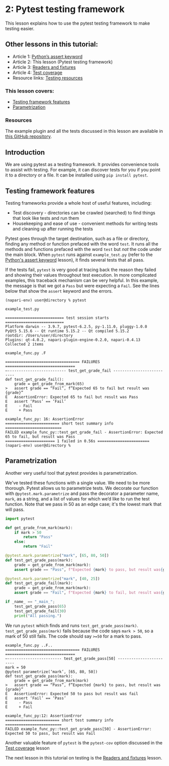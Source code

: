 # 2: Pytest testing framework  

This lesson explains how to use the pytest testing framework to make testing easier.

## Other lessons in this tutorial:   

* Article 1: [Python’s assert keyword](./1-pythons-assert-keyword.md) 
* Article 2: This lesson (Pytest testing framework)  
* Article 3: [Readers and fixtures](./3-readers-and-fixtures.md)  
* Article 4: [Test coverage](./4-test-coverage.md)  
* Resource links: [Testing resources](./testing-resources.md)  
  
### This lesson covers:  
* [Testing framework features](#testing-framework-features)  
* [Parametrization](#parametrization)  

### Resources  
The example plugin and all the tests discussed in this lesson are available in [this GitHub repository](https://github.com/DragaDoncila/plugin-tests).
  
## Introduction  
We are using pytest as a testing framework. It provides convenience tools to assist with testing. For example, it can discover tests for you if you point it to a directory or a file.  It can be installed using `pip install pytest`.

## Testing framework features  
Testing frameworks provide a whole host of useful features, including:  
* Test discovery - directories can be crawled (searched) to find things that look like tests and run them
* Housekeeping and ease of use - convenient methods for writing tests and cleaning up after running the tests  
  
Pytest goes through the target destination, such as a file or directory, finding any method or function prefaced with the word `test`. It runs all the methods and functions prefaced with the word `test` but _not_ the code under the main block. When `pytest` runs against `example_test.py` (refer to the [Python's assert keyword](./1-pythons-assert-keyword.md) lesson), it finds several tests that all pass.  

If the tests fail, `pytest` is very good at tracing back the reason they failed and showing their values throughout test execution. In more complicated examples, this traceback mechanism can be very helpful. In this example, the message is that we got a `Pass` but were expecting a `Fail`. See the lines below that show the `assert` keyword and the errors.  

```console
(napari-env) user@directory % pytest   

example_test.py  
    
========================== test session starts ==========================  
Platform darwin -- 3.9.7, pytest-6.2.5, py-1.11.0, pluggy-1.0.0  
PyQt5 5.15.6 -- Qt runtime 5.15.2 -- Qt compiled 5.15.2  
rootdir: /Users/user/directory  
Plugins: qt-4.0.2, napari-plugin-engine-0.2.0, napari-0.4.13  
Collected 2 items  

example_func.py .F  
    
================================= FAILURES ===============================  
—-------------------------- test_get_grade_fail --------------------------  
def test_get_grade_fail():  
    grade = get_grade_from_mark(65)  
>   assert grade == “Fail”, f”Expected 65 to fail but result was {grade}”  
E   AssertionError: Expected 65 to fail but result was Pass  
E   assert ‘Pass’ == ‘Fail’  
E     - Fail  
E     + Pass  
    
example_func_py: 16: AssertionError  
======================== short test summary info =========================  
FAILED example_func_py::test_get_grade_fail - AssertionError: Expected 65 to fail, but result was Pass  
====================== 1 failed in 0.56s =======================  
(napari-env) user@directory %   
```

## Parametrization  
Another very useful tool that pytest provides is parametrization.  
    
We've tested these functions with a single value. We need to be more thorough. Pytest allows us to parametrize tests. We decorate our function with `@pytest.mark.parametrize` and pass the decorator a parameter name, `mark`, as a string, and a list of values for which we’d like to run the test function. Note that we pass in 50 as an edge case; it's the lowest mark that will pass.  

```python
import pytest

def get_grade_from_mark(mark):
    if mark > 50
        return "Pass"
    else: 
        return "Fail"

@pytest.mark.parametrize("mark", [65, 80, 50])
def test_get_grade_pass(mark):
    grade = get_grade_from_mark(mark):
    assert grade == "Pass", f"Expected {mark} to pass, but result was{grade}"

@pytest.mark.parametrize("mark", [40, 25])
def test_get_grade_fail(mark):
    grade = get_grade_from_mark(mark):
    assert grade == "Fail", f"Expected {mark} to fail, but result was{grade}"

if _name_ == "_main_";
    test_get_grade_pass(65)
    test_get_grade_fail(30)
    print("All passing.")
```

We run `pytest` which finds and runs `test_get_grade_pass(mark)`. `test_get_grade_pass(mark)` fails because the code says `mark > 50`, so a mark of 50 still fails. The code should say `>=50` for a mark to pass.  
   
```console
example_func.py ..F..
================================= FAILURES ===============================  
—------------------------ test_get_grade_pass[50] ------------------------  
mark = 50  
@pytest parametrize(‘mark’, [65, 80, 50])  
def test_get_grade_pass(mark):  
    grade = get_grade_from_mark(mark)  
>   assert grade == “Pass”, f”Expected {mark} to pass, but result was {grade}”  
E   AssertionError: Expected 50 to pass but result was fail  
E   assert ‘Fail’ == ‘Pass’  
E     - Pass  
E     + Fail  

example_func_py:12: AssertionError  
======================== short test summary info =========================  
FAILED example_func_py::test_get_grade_pass[50] - AssertionError: Expected 50 to pass, but result was Fail   
```

Another valuable feature of `pytest` is the `pytest-cov` option discussed in the [Test coverage](./4-test-coverage.md) lesson  

The next lesson in this tutorial on testing is the [Readers and fixtures](./3-readers-and-fixtures.md) lesson. 
